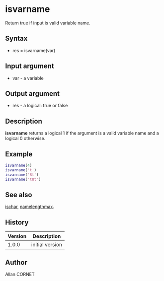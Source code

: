 # isvarname

Return true if input is valid variable name.

## Syntax

- res = isvarname(var)

## Input argument

- var - a variable

## Output argument

- res - a logical: true or false

## Description

<b>isvarname</b> returns a logical 1 if the argument is a valid variable name and a logical 0 otherwise.

## Example

```matlab
isvarname(4)
isvarname('t')
isvarname('8t')
isvarname('t8t')
```

## See also

[ischar](ischar.md), [namelengthmax](../core/namelengthmax.md).

## History

| Version | Description     |
| ------- | --------------- |
| 1.0.0   | initial version |

## Author

Allan CORNET
